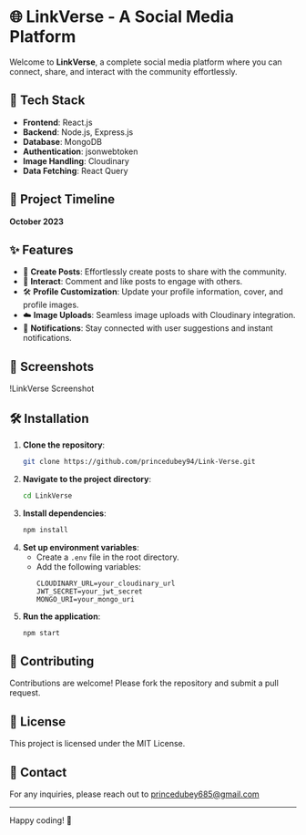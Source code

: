 # 🌐 LinkVerse - A Social Media Platform

Welcome to **LinkVerse**, a complete social media platform where you can connect, share, and interact with the community effortlessly.

## 🚀 Tech Stack

- **Frontend**: React.js
- **Backend**: Node.js, Express.js
- **Database**: MongoDB
- **Authentication**: jsonwebtoken
- **Image Handling**: Cloudinary
- **Data Fetching**: React Query

## 📅 Project Timeline

**October 2023**

## ✨ Features

- 📝 **Create Posts**: Effortlessly create posts to share with the community.
- 💬 **Interact**: Comment and like posts to engage with others.
- 🛠️ **Profile Customization**: Update your profile information, cover, and profile images.
- ☁️ **Image Uploads**: Seamless image uploads with Cloudinary integration.
- 🔔 **Notifications**: Stay connected with user suggestions and instant notifications.

## 📸 Screenshots

!LinkVerse Screenshot

## 🛠️ Installation

1. **Clone the repository**:
    ```bash
    git clone https://github.com/princedubey94/Link-Verse.git
    ```
2. **Navigate to the project directory**:
    ```bash
    cd LinkVerse
    ```
3. **Install dependencies**:
    ```bash
    npm install
    ```
4. **Set up environment variables**:
    - Create a `.env` file in the root directory.
    - Add the following variables:
        ```env
        CLOUDINARY_URL=your_cloudinary_url
        JWT_SECRET=your_jwt_secret
        MONGO_URI=your_mongo_uri
        ```
5. **Run the application**:
    ```bash
    npm start
    ```

## 🤝 Contributing

Contributions are welcome! Please fork the repository and submit a pull request.

## 📄 License

This project is licensed under the MIT License.

## 📧 Contact

For any inquiries, please reach out to princedubey685@gmail.com

---

Happy coding! 🎉
